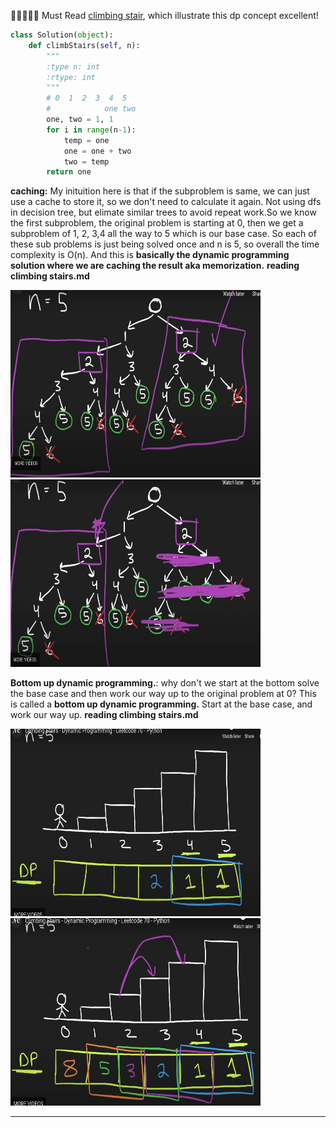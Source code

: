 🌟🌟🌟🌟🌟 Must Read [climbing stair](https://github.com/purepisces/Wenqing-LeetcodeSolution/blob/main/1-D-Dynamic-Programming/Easy-70-Climbing-Stairs.md), which illustrate this dp concept excellent! 

```python
class Solution(object):
    def climbStairs(self, n):
        """
        :type n: int
        :rtype: int
        """
        # 0  1  2  3  4  5
        #            one two
        one, two = 1, 1
        for i in range(n-1):
            temp = one
            one = one + two
            two = temp
        return one
```

**caching:** My inituition here is that if the subproblem is same, we can just use a cache to store it, so we don't need to calculate it again. Not using dfs in decision tree, but elimate similar trees to avoid repeat work.So we know the first subproblem, the original problem is starting at 0, then we get a subproblem of 1, 2, 3,4 all the way to 5 which is our base case. So each of these sub problems is just being solved once and n is 5, so overall the time complexity is O(n). And this is **basically the dynamic programming solution where we are caching the result aka memorization.** **reading climbing stairs.md** 

<img src="purple.png" alt="purple" width="400" height="300"/> <img src="eliminate.png" alt="eliminate" width="400" height="300"/>

**Bottom up dynamic programming.**: why don't we start at the bottom solve the base case and then work our way up to the original problem at 0? This is called a **bottom up dynamic programming.** Start at the base case, and work our way up. **reading climbing stairs.md** 

<img src="start-step3-2.png" alt="start-step3-2" width="400" height="300"/> <img src="final-result.png" alt="final-result" width="400" height="300"/>

___
